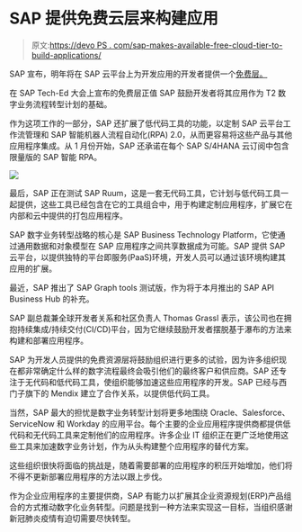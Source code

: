 # SAP 提供免费云层来构建应用

> 原文:[https://devo PS . com/sap-makes-available-free-cloud-tier-to-build-applications/](https://devops.com/sap-makes-available-free-cloud-tier-to-build-applications/)

SAP 宣布，明年将在 SAP 云平台上为开发应用的开发者提供一个[免费层。](https://news.sap.com/2020/12/empower-developers-low-code-no-code-tools-sap-btp-enhancements/)

在 SAP Tech-Ed 大会上宣布的免费层正值 SAP 鼓励开发者将其应用作为 T2 数字业务流程转型计划的基础。

作为这项工作的一部分，SAP 还扩展了低代码工具的功能，以定制 SAP 云平台工作流管理和 SAP 智能机器人流程自动化(RPA) 2.0，从而更容易将这些产品与其他应用程序集成。从 1 月份开始，SAP 还承诺在每个 SAP S/4HANA 云订阅中包含限量版的 SAP 智能 RPA。

![](../Images/1f0e06d80aaa241fb428421bf9986397.png)

最后，SAP 正在测试 SAP Ruum，这是一套无代码工具，它计划与低代码工具一起提供，这些工具已经包含在它的工具组合中，用于构建定制应用程序，扩展它在内部和云中提供的打包应用程序。

SAP 数字业务转型战略的核心是 SAP Business Technology Platform，它使通过通用数据和对象模型在 SAP 应用程序之间共享数据成为可能。SAP 提供 SAP 云平台，以提供独特的平台即服务(PaaS)环境，开发人员可以通过该环境构建其应用的扩展。

最近，SAP 推出了 SAP Graph tools 测试版，作为将于本月推出的 SAP API Business Hub 的补充。

SAP 副总裁兼全球开发者关系和社区负责人 Thomas Grassl 表示，该公司也在拥抱持续集成/持续交付(CI/CD)平台，因为它继续鼓励开发者摆脱基于瀑布的方法来构建和部署应用程序。

SAP 为开发人员提供的免费资源层将鼓励组织进行更多的试验，因为许多组织现在都非常确定什么样的数字流程最终会吸引他们的最终客户和供应商。SAP 还专注于无代码和低代码工具，使组织能够加速这些应用程序的开发。SAP 已经与西门子旗下的 Mendix 建立了合作关系，以提供低代码工具。

当然，SAP 最大的担忧是数字业务转型计划将更多地围绕 Oracle、Salesforce、ServiceNow 和 Workday 的应用平台。每个主要的企业应用程序提供商都提供低代码和无代码工具来定制他们的应用程序。许多企业 IT 组织正在更广泛地使用这些工具来加速数字业务计划，作为从头构建整个应用程序的替代方案。

这些组织很快将面临的挑战是，随着需要部署的应用程序的积压开始增加，他们将不得不更新部署应用程序的方法以跟上步伐。

作为企业应用程序的主要提供商，SAP 有能力以扩展其企业资源规划(ERP)产品组合的方式推动数字化业务转型。问题是找到一种方法来实现这一目标，当组织感谢新冠肺炎疫情有迫切需要尽快转型。